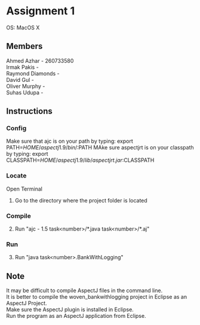 # Assignment 1
OS: MacOS X

## Members
Ahmed Azhar - 260733580  
Irmak Pakis -   
Raymond Diamonds -   
David Gul -   
Oliver Murphy -   
Suhas Udupa -   

## Instructions

### Config
Make sure that ajc is on your path by typing: export PATH=$HOME/aspectj1.9/bin/:$PATH
MAke sure aspectjrt is on your classpath by typing: export CLASSPATH=$HOME/aspectj1.9/lib/aspectjrt.jar:$CLASSPATH

### Locate
Open Terminal    
1. Go to the directory where the project folder is located

### Compile
2. Run "ajc - 1.5 task\<number>\/\*.java task\<number>\/\*.aj"

### Run
3. Run "java task\<number>\.BankWithLogging"  

## Note
It may be difficult to compile AspectJ files in the command line.  
It is better to compile the woven_bankwithlogging project in Eclipse as an AspectJ Project.  
Make sure the AspectJ plugin is installed in Eclipse.  
Run the program as an AspectJ application from Eclipse.  

